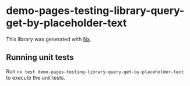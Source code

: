 # demo-pages-testing-library-query-get-by-placeholder-text

This library was generated with [Nx](https://nx.dev).

## Running unit tests

Run `nx test demo-pages-testing-library-query-get-by-placeholder-text` to execute the unit tests.
